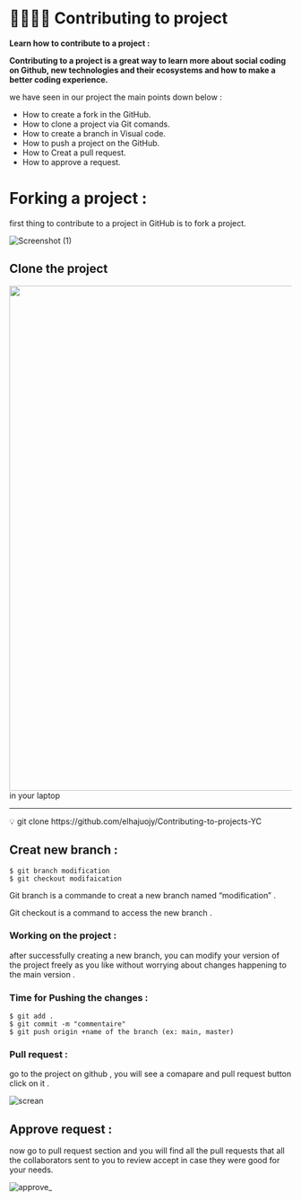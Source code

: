 # 👨‍⚖️👨‍⚖ Contributing to project

**Learn how to contribute to a project :**

**Contributing to a project is a great way to learn more about social coding on Github, new technologies and their ecosystems and how to make a better coding experience.**

we have seen in our project the main points down below :

- How to create a fork in the GitHub.
- How to clone a project via Git comands.
- How to create a branch in Visual code.
- How to push a project on the GitHub.
- How to Creat a pull request.
- How to approve a request.

# Forking a project :

first thing to contribute to a project in  GitHub is to fork a project.

![Screenshot (1)](https://user-images.githubusercontent.com/86893073/192566602-75516554-55e4-4a5d-9e1b-5722ed88b336.png)

## Clone the project

<div style="display:felx; gap:50px">
<img  src="https://user-images.githubusercontent.com/86893073/192566687-c92edafb-1b02-43d5-a08a-090df73bd85f.png" width="900em" /> 
</div>
in your laptop 

---

 

<aside>
💡 git clone https://github.com/elhajuojy/Contributing-to-projects-YC

</aside>

## Creat new branch :

```
$ git branch modification 
$ git checkout modifaication
```

Git branch is a commande to creat a new branch named “modification” .

Git checkout is a command to access the new branch .

### Working on the project :

after successfully creating a new branch, you can modify your version of the project freely as you like without worrying about changes happening to the main version .

### Time for Pushing the changes :

```
$ git add .
$ git commit -m "commentaire"
$ git push origin +name of the branch (ex: main, master)
```

### Pull request :

go to the project on github , you will see a comapare and pull request button click on it .


![screan](https://user-images.githubusercontent.com/86893073/192566906-76aa7b10-e5c0-405d-9ce7-c34ad297a147.png)

## Approve request :

now go to pull request section and you will find all the pull requests that all the collaborators sent to you to review accept in case they were good for your needs.

![approve_](https://user-images.githubusercontent.com/86893073/192566995-c542f466-ff78-419e-b7e8-d09a82aa4c60.png)
